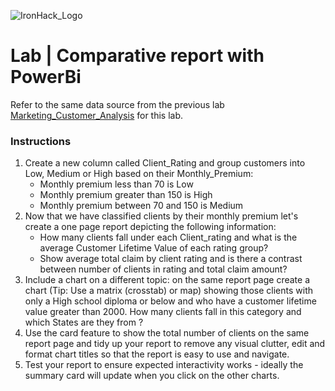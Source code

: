 ![IronHack_Logo](https://user-images.githubusercontent.com/92721547/180667578-7208994e-3fdf-4006-8481-d0723b917662.png)

# Lab | Comparative report with PowerBi

Refer to the same data source from the previous lab [Marketing_Customer_Analysis](https://github.com/ironhack-labs/lab-comparative-report-with-powerbi/blob/master/files_for_lab) for this lab.

### Instructions

1. Create a new column called Client_Rating and group customers into Low, Medium or High based on their Monthly_Premium: 
    - Monthly premium less than 70 is Low 
    - Monthly premium greater than 150 is High 
    - Monthly premium between 70 and 150 is Medium 
2. Now that we have classified clients by their monthly premium let's create a one page report depicting the following information: 
    - How many clients fall under each Client_rating and what is the average Customer Lifetime Value of each rating group? 
    - Show average total claim by client rating and is there a contrast between number of clients in rating and total claim amount? 
3. Include a chart on a different topic: on the same report page create a chart (Tip: Use a matrix (crosstab) or map) showing those clients with only a High school diploma or below and who have a customer lifetime value greater than 2000. How many clients fall in this category and which States are they from ? 
4. Use the card feature to show the total number of clients on the same report page and tidy up your report to remove any visual clutter,  edit and format chart titles so that the report is easy to use and navigate. 
5. Test your report to ensure expected interactivity works - ideally the summary card will update when you click on the other charts. 

